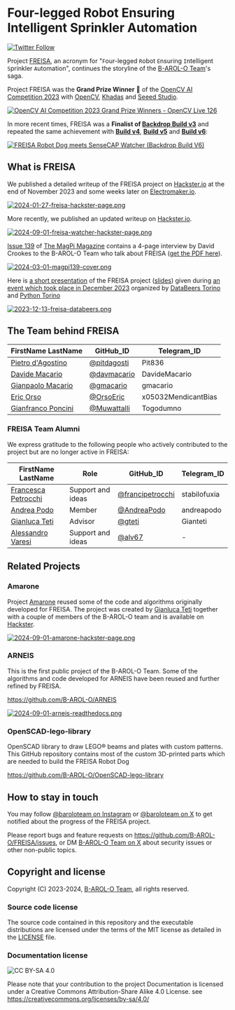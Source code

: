 # Four-legged Robot Ensuring Intelligent Sprinkler Automation

[![Twitter Follow](https://img.shields.io/twitter/follow/baroloteam?label=%40baroloteam&style=social)](https://x.com/baroloteam)

<!-- [![2023-10-28-freisa-landing-page.png](https://github.com/B-AROL-O/FREISA/assets/90387263/720b1270-4645-444d-8c37-23f423472d9a)](https://www.hackster.io/projects/845012) -->

Project [FREISA](https://github.com/B-AROL-O/FREISA), an acronym for "`F`our-legged `R`obot `E`nsuring `I`ntelligent `S`prinkler `A`utomation", continues the storyline of the [B-AROL-O Team](https://github.com/B-AROL-O?view_as=public)'s saga.

Project FREISA was the **Grand Prize Winner** 🥇 of the [OpenCV AI Competition 2023](https://www.hackster.io/contests/opencv-ai-competition-2023) with [OpenCV](https://www.hackster.io/opencv), [Khadas](https://www.hackster.io/khadas) and [Seeed Studio](https://www.hackster.io/seeed).

[![OpenCV AI Competition 2023 Grand Prize Winners - OpenCV Live 126](https://img.youtube.com/vi/iUe4N7yvpmA/0.jpg)](https://www.youtube.com/watch?v=iUe4N7yvpmA "OpenCV AI Competition 2023 Grand Prize Winners - OpenCV Live 126")

In more recent times, FREISA was a **Finalist of [Backdrop Build v3](https://backdropbuild.com/builds/v3/freisa)** and repeated the same achievement with **[Build v4](https://backdropbuild.com/builds/freisa-wyfd)**, **[Build v5](https://backdropbuild.com/builds/freisa-beuv)** and **[Build v6](https://backdropbuild.com/builds/freisa-beuv)**:

[![FREISA Robot Dog meets SenseCAP Watcher (Backdrop Build V6)](https://img.youtube.com/vi/yC3U7GVKcvg/0.jpg)](https://www.youtube.com/watch?v=yC3U7GVKcvg "FREISA Robot Dog meets SenseCAP Watcher (Backdrop Build V6)")

## What is FREISA

We published a detailed writeup of the FREISA project on [Hackster.io](https://www.hackster.io/projects/845012) at the end of November 2023 and some weeks later on [Electromaker.io](https://www.electromaker.io/project/view/four-legged-robot-ensuring-intelligent-sprinkler-automation).

[![2024-01-27-freisa-hackster-page.png](assets/2024-01-27-freisa-hackster-page.png)](https://www.hackster.io/projects/845012)

More recently, we published an updated writeup on [Hackster.io](https://www.hackster.io/projects/89596b).

[![2024-09-01-freisa-watcher-hackster-page.png](assets/2024-09-01-freisa-watcher-hackster-page.png)](https://www.hackster.io/projects/89596b)

[Issue 139](https://magpi.raspberrypi.com/issues/139) of [The MagPi Magazine](https://magpi.raspberrypi.com/) contains a 4-page interview by David Crookes to the B-AROL-O Team who talk about FREISA ([get the PDF here](https://magpi.raspberrypi.com/issues/139/pdf)).

[![2024-03-01-magpi139-cover.png](assets/2024-03-01-magpi139-cover.png)](https://magpi.raspberrypi.com/issues/139)

Here is [a short presentation](https://video.linux.it/w/xq3Z9khHJGTzv2NsNc1gK7?start=9m37&stop=20m23) of the FREISA project ([slides](https://speakerdeck.com/pythontorino/unwrapping-the-future-of-sprinkler-automation)) given during [an event which took place in December 2023](https://www.eventbrite.com/e/databeers-torino-episodio-17-tickets-754459006197) organized by [DataBeers Torino](https://x.com/databeerstorino) and [Python Torino](https://torino.python.it/)

[![2023-12-13-freisa-databeers.png](assets/2023-12-13-freisa-databeers.png)](https://video.linux.it/w/xq3Z9khHJGTzv2NsNc1gK7?start=9m37&stop=20m23)

## The Team behind FREISA

FirstName LastName | GitHub_ID                              | Telegram_ID
-------------------|----------------------------------------|---------------------
[Pietro d'Agostino](https://www.linkedin.com/in/pietro-d-agostino-9b8199212/) | [@pitdagosti](https://github.com/pitdagosti) | Pit836
[Davide Macario](https://www.linkedin.com/in/davide-macario-b872b4225/) | [@davmacario](https://github.com/davmacario) | DavideMacario
[Gianpaolo Macario](https://www.linkedin.com/in/gmacario/) | [@gmacario](https://github.com/gmacario) | gmacario
[Eric Orso](https://www.linkedin.com/in/eric-orso-56934124a/) | [@OrsoEric](https://github.com/OrsoEric) | x05032MendicantBias
[Gianfranco Poncini](https://www.linkedin.com/in/gianfranco-poncini-b0830340/) | [@Muwattalli](https://github.com/@Muwattalli) | Togodumno

### FREISA Team Alumni

We express gratitude to the following people who actively contributed to the project but are no longer active in FREISA:

FirstName LastName | Role    | GitHub_ID                                    | Telegram_ID
-------------------|---------|----------------------------------------|---------------------
[Francesca Petrocchi](https://www.linkedin.com/in/francescapetrocchi/) | Support and ideas | [@francipetrocchi](https://github.com/francipetrocchi) | stabilofuxia
[Andrea Podo](https://www.linkedin.com/in/andrea-podo-a65209187) | Member  | [@AndreaPodo](https://github.com/AndreaPodo) | andreapodo
[Gianluca Teti](https://www.linkedin.com/in/gianluca-teti) | Advisor | [@gteti](https://github.com/gteti) | Gianteti
[Alessandro Varesi](https://www.linkedin.com/in/alessandrovaresi) | Support and ideas | [@alv67](https://github.com/alv67) | -

## Related Projects

### Amarone

Project [Amarone](https://www.hackster.io/projects/185a16) reused some of the code and algorithms originally developed for FREISA.
The project was created by [Gianluca Teti](https://www.linkedin.com/in/gianluca-teti) together with a couple of members of the B-AROL-O team and is available on [Hackster](https://www.hackster.io/projects/185a16).

[![2024-09-01-amarone-hackster-page.png](assets/2024-09-01-amarone-hackster-page.png)](https://www.hackster.io/projects/185a16)

### ARNEIS

This is the first public project of the B-AROL-O Team. Some of the algorithms and code developed for ARNEIS have been reused and further refined by FREISA.

<https://github.com/B-AROL-O/ARNEIS>

[![2024-09-01-arneis-readthedocs.png](assets/2024-09-01-arneis-readthedocs.png)](https://arneis.readthedocs.io/)

### OpenSCAD-lego-library

OpenSCAD library to draw LEGO&reg; beams and plates with custom patterns.
This GitHub repository contains most of the custom 3D-printed parts which are needed to build the FREISA Robot Dog

<https://github.com/B-AROL-O/OpenSCAD-lego-library>

## How to stay in touch

You may follow [@baroloteam on Instagram](https://instagram.com/baroloteam) or [@baroloteam on X](https://x.com/baroloteam) to get notified about the progress of the FREISA project.

Please report bugs and feature requests on <https://github.com/B-AROL-O/FREISA/issues>, or DM [B-AROL-O Team on X](https://x.com/baroloteam) about security issues or other non-public topics.

## Copyright and license

Copyright (C) 2023-2024, [B-AROL-O Team](https://github.com/B-AROL-O), all rights reserved.

### Source code license

The source code contained in this repository and the executable distributions are licensed under the terms of the MIT license as detailed in the [LICENSE](LICENSE) file.

### Documentation license

![CC BY-SA 4.0](https://i.creativecommons.org/l/by-sa/4.0/88x31.png)

Please note that your contribution to the project Documentation is licensed under a Creative Commons Attribution-Share Alike 4.0 License. see <https://creativecommons.org/licenses/by-sa/4.0/>

<!-- EOF -->
